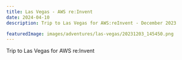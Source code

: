 ```yaml
---
title: Las Vegas - AWS re:Invent
date: 2024-04-10
description: Trip to Las Vegas for AWS:reInvent - December 2023

featuredImage: images/adventures/las-vegas/20231203_145450.png
---
```


Trip to Las Vegas for AWS re:Invent